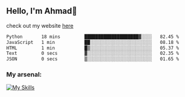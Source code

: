 
## Hello, I'm Ahmad👋

check out my website [here](https://ahmadalwi.com/)

<!--START_SECTION:waka-->

```txt
Python       18 mins         ████████████████████▓░░░░   82.45 %
JavaScript   1 min           ██░░░░░░░░░░░░░░░░░░░░░░░   08.18 %
HTML         1 min           █▒░░░░░░░░░░░░░░░░░░░░░░░   05.37 %
Text         0 secs          ▓░░░░░░░░░░░░░░░░░░░░░░░░   02.35 %
JSON         0 secs          ▒░░░░░░░░░░░░░░░░░░░░░░░░   01.65 %
```

<!--END_SECTION:waka-->

### My arsenal:

[![My Skills](https://skillicons.dev/icons?i=js,ts,py,go,react,nextjs,svelte,nodejs,django,tailwind,html,css,sass,firebase,mongodb,postgres,mysql,redis,git,github,docker,vscode,figma,godot)](https://skillicons.dev)
